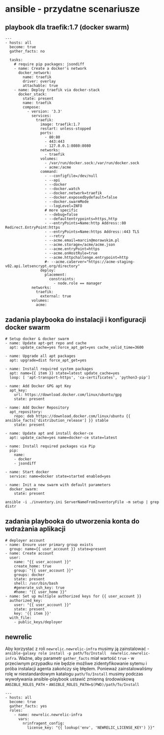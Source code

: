 # ansible - przydatne scenariusze

## playbook dla traefik:1.7 (docker swarm)

```
---
- hosts: all
  become: true
  gather_facts: no

  tasks:
    # require pip packages: jsondiff
    - name: Create a docker's network
      docker_network:
        name: traefik
        driver: overlay
        attachable: true
    - name: Deploy traefik via docker-stack
      docker_stack:
        state: present
        name: traefik
        compose:
          - version: '3.3'
            services:
              traefik:
                image: traefik:1.7
                restart: unless-stopped
                ports:
                  - 80:80
                  - 443:443
                  - 127.0.0.1:8080:8080
                networks:
                  - traefik
                volumes:
                  - /var/run/docker.sock:/var/run/docker.sock
                  - acme:/acme
                command:
                  - --configfile=/dev/null
                  - --api
                  - --docker
                  - --docker.watch
                  - --docker.network=traefik
                  - --docker.exposedbydefault=false
                  - --docker.swarmMode
                  - --logLevel=INFO
                  # more specific
                  - --debug=false
                  - --defaultentrypoints=https,http
                  - --entryPoints=Name:http Address::80 Redirect.EntryPoint:https
                  - --entryPoints=Name:https Address::443 TLS
                  - --retry
                  - --acme.email=marcin@morawskim.pl
                  - --acme.storage=/acme/acme.json
                  - --acme.entryPoint=https
                  - --acme.onHostRule=true
                  - --acme.httpchallenge.entrypoint=http
                  #- --acme.caServer="https://acme-staging-v02.api.letsencrypt.org/directory"
                deploy:
                  placement:
                    constraints:
                      - node.role == manager
            networks:
              traefik:
                external: true
            volumes:
              acme:
```

## zadania playbooka do instalacji i konfiguracji docker swarm

```
# Setup docker & docker swarm
- name: Update apt-get repo and cache
  apt: update_cache=yes force_apt_get=yes cache_valid_time=3600

- name: Upgrade all apt packages
  apt: upgrade=dist force_apt_get=yes

- name: Install required system packages
  apt: name={{ item }} state=latest update_cache=yes
  loop: [ 'apt-transport-https', 'ca-certificates', 'python3-pip']

- name: Add Docker GPG apt Key
  apt_key:
    url: https://download.docker.com/linux/ubuntu/gpg
    state: present

- name: Add Docker Repository
  apt_repository:
    repo: deb https://download.docker.com/linux/ubuntu {{ ansible_facts['distribution_release'] }} stable
    state: present

- name: Update apt and install docker-ce
  apt: update_cache=yes name=docker-ce state=latest

- name: Install required packages via Pip
  pip:
    name:
    - docker
    - jsondiff

- name: Start docker
  service: name=docker state=started enabled=yes

- name: Init a new swarm with default parameters
  docker_swarm:
    state: present
```

`ansible -i ./inventory.ini ServerNameFromInventoryFile -m setup | grep distr`

## zadania playbooka do utworzenia konta do wdrażania aplikacji

```
# deployer account
- name: Ensure user primary group exists
  group: name={{ user_account }} state=present
- name: Create account
  user:
    name: "{{ user_account }}"
    create_home: true
    group: "{{ user_account }}"
    groups: docker
    state: present
    shell: /usr/bin/bash
    #generate_ssh_key: true
    #home: "{{ user_home }}"
- name: Set up multiple authorized keys for {{ user_account }}
  authorized_key:
    user: "{{ user_account }}"
    state: present
    key: '{{ item }}'
  with_file:
    - public_keys/deployer
```

## newrelic

Aby korzystać z roli `newrelic.newrelic-infra` musimy ją zainstalować - `ansible-galaxy role install -p path/To/Install  newrelic.newrelic-infra`.
Ważne, aby parametr `gather_facts` miał wartość `true` - w przeciwnym przypadku nie będzie możliwe zidentyfikowanie sytemu i próba instalacji agenta zakończy się błędem.
Ponieważ zainstalowaliśmy rolę w niestandardowym katalogu `path/To/Install` musimy podczas wywoływania ansible-playbook ustawić zmienną środowiskową `ANSIBLE_ROLES_PATH` - `ANSIBLE_ROLES_PATH=$(PWD)/path/To/Install`

```
---
- hosts: all
  become: true
  gather_facts: yes
  roles:
    - name: newrelic.newrelic-infra
      vars:
        nrinfragent_config:
          license_key: "{{ lookup('env', 'NEWRELIC_LICENSE_KEY') }}"
```
